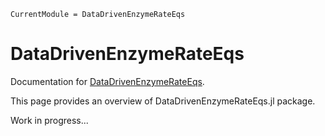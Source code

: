 ```@meta
CurrentModule = DataDrivenEnzymeRateEqs
```

# DataDrivenEnzymeRateEqs

Documentation for [DataDrivenEnzymeRateEqs](https://github.com/DenisTitovLab/DataDrivenEnzymeRateEqs.jl).

This page provides an overview of DataDrivenEnzymeRateEqs.jl package.  

Work in progress...  

